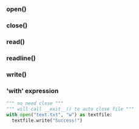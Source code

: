 ### open()
### close()
### read()
### readline()
### write()
### 'with' expression
~~~ python
""" no need close """
""" will call __exit__() to auto close file """
with open("text.txt", "w") as textfile:
  textfile.write("Success!")

~~~
